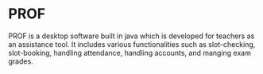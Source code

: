 # PROF
PROF is a desktop software built in java which is developed for teachers as an assistance tool. It includes various functionalities such as slot-checking, slot-booking, handling attendance, handling accounts, and manging exam grades.
